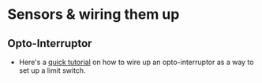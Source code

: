 # Sensors & wiring them up

## Opto-Interruptor
- Here's a [quick tutorial](https://www.utopiamechanicus.com/article/opto-interrupter-part-3/) on how to wire up an opto-interruptor as a way to set up a limit switch.
